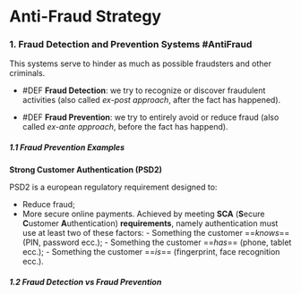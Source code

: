 # Anti-Fraud Strategy
### 1. Fraud Detection and Prevention Systems #AntiFraud
This systems serve to hinder as much as possible fraudsters and other criminals.
- #DEF **Fraud Detection**: we try to recognize or discover fraudulent activities (also called *ex-post approach*, after the fact has happened).

- #DEF **Fraud Prevention**:  we try to entirely avoid or reduce fraud (also called *ex-ante approach*, before the fact has happend).

##### 1.1 Fraud Prevention Examples
**Strong Customer Authentication (PSD2)**

PSD2 is a european regulatory requirement designed to:
- Reduce fraud;
- More secure online payments.
	Achieved by meeting **SCA** (**S**ecure **C**ustomer **A**uthentication) **requirements**, namely authentication must use at least two of these factors:
			- Something the customer ==*knows*== (PIN, password ecc.);
			- Something the customer ==*has*== (phone, tablet ecc.);
			- Something the customer ==*is*== (fingerprint, face recognition ecc.). 



##### 1.2 Fraud Detection vs Fraud Prevention
